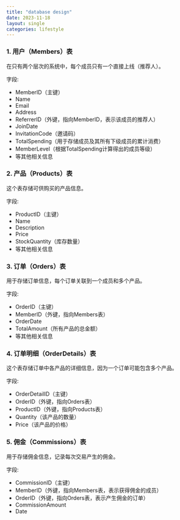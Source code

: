 ```yaml
---
title: "database design"
date: 2023-11-18
layout: single
categories: lifestyle
---
```



### 1. 用户（Members）表

在只有两个层次的系统中，每个成员只有一个直接上线（推荐人）。

字段:
- MemberID（主键）
- Name
- Email
- Address
- ReferrerID（外键，指向MemberID，表示该成员的推荐人）
- JoinDate
- InvitationCode（邀请码）
- TotalSpending（用于存储成员及其所有下级成员的累计消费）
- MemberLevel（根据TotalSpending计算得出的成员等级）
- 等其他相关信息

### 2. 产品（Products）表

这个表存储可供购买的产品信息。

字段:
- ProductID（主键）
- Name
- Description
- Price
- StockQuantity（库存数量）
- 等其他相关信息

### 3. 订单（Orders）表

用于存储订单信息，每个订单关联到一个成员和多个产品。

字段:
- OrderID（主键）
- MemberID（外键，指向Members表）
- OrderDate
- TotalAmount（所有产品的总金额）
- 等其他相关信息

### 4. 订单明细（OrderDetails）表

这个表存储订单中各产品的详细信息，因为一个订单可能包含多个产品。

字段:
- OrderDetailID（主键）
- OrderID（外键，指向Orders表）
- ProductID（外键，指向Products表）
- Quantity（该产品的数量）
- Price（该产品的价格）

### 5. 佣金（Commissions）表

用于存储佣金信息，记录每次交易产生的佣金。

字段:
- CommissionID（主键）
- MemberID（外键，指向Members表，表示获得佣金的成员）
- OrderID（外键，指向Orders表，表示产生佣金的订单）
- CommissionAmount
- Date